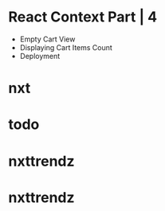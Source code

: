# React Context Part | 4

- Empty Cart View
- Displaying Cart Items Count
- Deployment
# nxt
# todo
# nxttrendz
# nxttrendz
